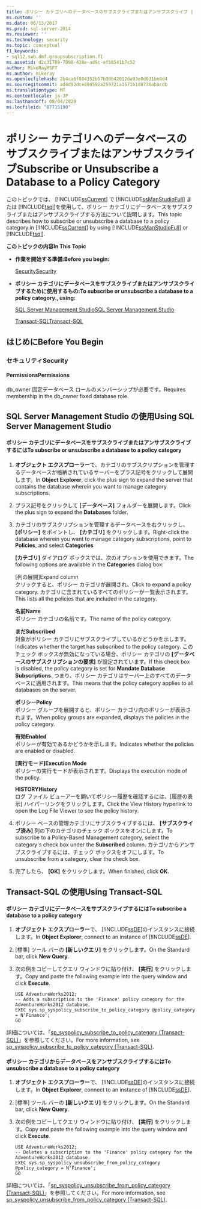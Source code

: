 ```yaml
---
title: ポリシー カテゴリへのデータベースのサブスクライブまたはアンサブスクライブ | Microsoft Docs
ms.custom: ''
ms.date: 06/13/2017
ms.prod: sql-server-2014
ms.reviewer: ''
ms.technology: security
ms.topic: conceptual
f1_keywords:
- sql12.swb.dmf.groupsubscription.f1
ms.assetid: d2c31769-7098-428e-ad9c-ef56541b7c52
author: MikeRayMSFT
ms.author: mikeray
ms.openlocfilehash: 2b4ca6f804352b57b30b42012da93e0d031be8d4
ms.sourcegitcommit: ad4d92dce894592a259721a1571b1d8736abacdb
ms.translationtype: MT
ms.contentlocale: ja-JP
ms.lasthandoff: 08/04/2020
ms.locfileid: "87715190"
---
```

# <a name="subscribe-or-unsubscribe-a-database--to-a-policy-category"></a><span data-ttu-id="be276-102">ポリシー カテゴリへのデータベースのサブスクライブまたはアンサブスクライブ</span><span class="sxs-lookup"><span data-stu-id="be276-102">Subscribe or Unsubscribe a Database  to a Policy Category</span></span>
  <span data-ttu-id="be276-103">このトピックでは、 [!INCLUDE[ssCurrent](../../includes/sscurrent-md.md)] で [!INCLUDE[ssManStudioFull](../../includes/ssmanstudiofull-md.md)] または [!INCLUDE[tsql](../../includes/tsql-md.md)]を使用して、ポリシー カテゴリにデータベースをサブスクライブまたはアンサブスクライブする方法について説明します。</span><span class="sxs-lookup"><span data-stu-id="be276-103">This topic describes how to subscribe or unsubscribe a database to a policy category.in [!INCLUDE[ssCurrent](../../includes/sscurrent-md.md)] by using [!INCLUDE[ssManStudioFull](../../includes/ssmanstudiofull-md.md)] or [!INCLUDE[tsql](../../includes/tsql-md.md)].</span></span>  
  
 <span data-ttu-id="be276-104">**このトピックの内容**</span><span class="sxs-lookup"><span data-stu-id="be276-104">**In This Topic**</span></span>  
  
-   <span data-ttu-id="be276-105">**作業を開始する準備:**</span><span class="sxs-lookup"><span data-stu-id="be276-105">**Before you begin:**</span></span>  
  
     [<span data-ttu-id="be276-106">Security</span><span class="sxs-lookup"><span data-stu-id="be276-106">Security</span></span>](#Security)  
  
-   <span data-ttu-id="be276-107">**ポリシー カテゴリにデータベースをサブスクライブまたはアンサブスクライブするために使用するもの:**</span><span class="sxs-lookup"><span data-stu-id="be276-107">**To subscribe or unsubscribe a database to a policy category., using:**</span></span>  
  
     [<span data-ttu-id="be276-108">SQL Server Management Studio</span><span class="sxs-lookup"><span data-stu-id="be276-108">SQL Server Management Studio</span></span>](#SSMSProcedure)  
  
     [<span data-ttu-id="be276-109">Transact-SQL</span><span class="sxs-lookup"><span data-stu-id="be276-109">Transact-SQL</span></span>](#TsqlProcedure)  
  
##  <a name="before-you-begin"></a><a name="BeforeYouBegin"></a> <span data-ttu-id="be276-110">はじめに</span><span class="sxs-lookup"><span data-stu-id="be276-110">Before You Begin</span></span>  
  
###  <a name="security"></a><a name="Security"></a> <span data-ttu-id="be276-111">セキュリティ</span><span class="sxs-lookup"><span data-stu-id="be276-111">Security</span></span>  
  
####  <a name="permissions"></a><a name="Permissions"></a> <span data-ttu-id="be276-112">Permissions</span><span class="sxs-lookup"><span data-stu-id="be276-112">Permissions</span></span>  
 <span data-ttu-id="be276-113">db_owner 固定データベース ロールのメンバーシップが必要です。</span><span class="sxs-lookup"><span data-stu-id="be276-113">Requires membership in the db_owner fixed database role.</span></span>  
  
##  <a name="using-sql-server-management-studio"></a><a name="SSMSProcedure"></a> <span data-ttu-id="be276-114">SQL Server Management Studio の使用</span><span class="sxs-lookup"><span data-stu-id="be276-114">Using SQL Server Management Studio</span></span>  
  
#### <a name="to-subscribe-or-unsubscribe-a-database-to-a-policy-category"></a><span data-ttu-id="be276-115">ポリシー カテゴリにデータベースをサブスクライブまたはアンサブスクライブするには</span><span class="sxs-lookup"><span data-stu-id="be276-115">To subscribe or unsubscribe a database to a policy category</span></span>  
  
1.  <span data-ttu-id="be276-116">**オブジェクト エクスプローラー**で、カテゴリのサブスクリプションを管理するデータベースが格納されているサーバーをプラス記号をクリックして展開します。</span><span class="sxs-lookup"><span data-stu-id="be276-116">In **Object Explorer**, click the plus sign to expand the server that contains the database wherein you want to manage category subscriptions.</span></span>  
  
2.  <span data-ttu-id="be276-117">プラス記号をクリックして **[データベース]** フォルダーを展開します。</span><span class="sxs-lookup"><span data-stu-id="be276-117">Click the plus sign to expand the **Databases** folder.</span></span>  
  
3.  <span data-ttu-id="be276-118">カテゴリのサブスクリプションを管理するデータベースを右クリックし、 **[ポリシー]** をポイントし、 **[カテゴリ]** をクリックします。</span><span class="sxs-lookup"><span data-stu-id="be276-118">Right-click the database wherein you want to manage category subscriptions, point to **Policies**, and select **Categories**</span></span>  
  
     <span data-ttu-id="be276-119">**[カテゴリ]** ダイアログ ボックスでは、次のオプションを使用できます。</span><span class="sxs-lookup"><span data-stu-id="be276-119">The following options are available in the **Categories** dialog box:</span></span>  
  
     <span data-ttu-id="be276-120">[列の展開]</span><span class="sxs-lookup"><span data-stu-id="be276-120">Expand column</span></span>  
     <span data-ttu-id="be276-121">クリックすると、ポリシー カテゴリが展開され、</span><span class="sxs-lookup"><span data-stu-id="be276-121">Click to expand a policy category.</span></span> <span data-ttu-id="be276-122">カテゴリに含まれているすべてのポリシーが一覧表示されます。</span><span class="sxs-lookup"><span data-stu-id="be276-122">This lists all the policies that are included in the category.</span></span>  
  
     <span data-ttu-id="be276-123">**名前**</span><span class="sxs-lookup"><span data-stu-id="be276-123">**Name**</span></span>  
     <span data-ttu-id="be276-124">ポリシー カテゴリの名前です。</span><span class="sxs-lookup"><span data-stu-id="be276-124">The name of the policy category.</span></span>  
  
     <span data-ttu-id="be276-125">**まだ**</span><span class="sxs-lookup"><span data-stu-id="be276-125">**Subscribed**</span></span>  
     <span data-ttu-id="be276-126">対象がポリシー カテゴリにサブスクライブしているかどうかを示します。</span><span class="sxs-lookup"><span data-stu-id="be276-126">Indicates whether the target has subscribed to the policy category.</span></span> <span data-ttu-id="be276-127">このチェック ボックスが無効になっている場合、ポリシー カテゴリの **[データベースのサブスクリプションの要求]** が設定されています。</span><span class="sxs-lookup"><span data-stu-id="be276-127">If this check box is disabled, the policy category is set for **Mandate Database Subscriptions**.</span></span> <span data-ttu-id="be276-128">つまり、ポリシー カテゴリはサーバー上のすべてのデータベースに適用されます。</span><span class="sxs-lookup"><span data-stu-id="be276-128">This means that the policy category applies to all databases on the server.</span></span>  
  
     <span data-ttu-id="be276-129">**ポリシー**</span><span class="sxs-lookup"><span data-stu-id="be276-129">**Policy**</span></span>  
     <span data-ttu-id="be276-130">ポリシー グループを展開すると、ポリシー カテゴリ内のポリシーが表示されます。</span><span class="sxs-lookup"><span data-stu-id="be276-130">When policy groups are expanded, displays the policies in the policy category.</span></span>  
  
     <span data-ttu-id="be276-131">**有効**</span><span class="sxs-lookup"><span data-stu-id="be276-131">**Enabled**</span></span>  
     <span data-ttu-id="be276-132">ポリシーが有効であるかどうかを示します。</span><span class="sxs-lookup"><span data-stu-id="be276-132">Indicates whether the policies are enabled or disabled.</span></span>  
  
     <span data-ttu-id="be276-133">**[実行モード]**</span><span class="sxs-lookup"><span data-stu-id="be276-133">**Execution Mode**</span></span>  
     <span data-ttu-id="be276-134">ポリシーの実行モードが表示されます。</span><span class="sxs-lookup"><span data-stu-id="be276-134">Displays the execution mode of the policy.</span></span>  
  
     <span data-ttu-id="be276-135">**HISTORY**</span><span class="sxs-lookup"><span data-stu-id="be276-135">**History**</span></span>  
     <span data-ttu-id="be276-136">ログ ファイル ビューアーを開いてポリシー履歴を確認するには、[履歴の表示] ハイパーリンクをクリックします。</span><span class="sxs-lookup"><span data-stu-id="be276-136">Click the View History hyperlink to open the Log File Viewer to see the policy history.</span></span>  
  
4.  <span data-ttu-id="be276-137">ポリシー ベースの管理カテゴリにサブスクライブするには、 **[サブスクライブ済み]** 列の下のカテゴリのチェック ボックスをオンにします。</span><span class="sxs-lookup"><span data-stu-id="be276-137">To subscribe to a Policy-Based Management category, select the category's check box under the **Subscribed** column.</span></span> <span data-ttu-id="be276-138">カテゴリからアンサブスクライブするには、チェック ボックスをオフにします。</span><span class="sxs-lookup"><span data-stu-id="be276-138">To unsubscribe from a category, clear the check box.</span></span>  
  
5.  <span data-ttu-id="be276-139">完了したら、 **[OK]** をクリックします。</span><span class="sxs-lookup"><span data-stu-id="be276-139">When finished, click **OK**.</span></span>  
  
##  <a name="using-transact-sql"></a><a name="TsqlProcedure"></a> <span data-ttu-id="be276-140">Transact-SQL の使用</span><span class="sxs-lookup"><span data-stu-id="be276-140">Using Transact-SQL</span></span>  
  
#### <a name="to-subscribe-a-database-to-a-policy-category"></a><span data-ttu-id="be276-141">ポリシー カテゴリにデータベースをサブスクライブするには</span><span class="sxs-lookup"><span data-stu-id="be276-141">To subscribe a database to a policy category</span></span>  
  
1.  <span data-ttu-id="be276-142">**オブジェクト エクスプローラー**で、 [!INCLUDE[ssDE](../../includes/ssde-md.md)]のインスタンスに接続します。</span><span class="sxs-lookup"><span data-stu-id="be276-142">In **Object Explorer**, connect to an instance of [!INCLUDE[ssDE](../../includes/ssde-md.md)].</span></span>  
  
2.  <span data-ttu-id="be276-143">[標準] ツール バーの **[新しいクエリ]** をクリックします。</span><span class="sxs-lookup"><span data-stu-id="be276-143">On the Standard bar, click **New Query**.</span></span>  
  
3.  <span data-ttu-id="be276-144">次の例をコピーしてクエリ ウィンドウに貼り付け、 **[実行]** をクリックします。</span><span class="sxs-lookup"><span data-stu-id="be276-144">Copy and paste the following example into the query window and click **Execute**.</span></span>  
  
    ```  
    USE AdventureWorks2012;  
    -- Adds a subscription to the 'Finance' policy category for the AdventureWorks2012 database.  
    EXEC sys.sp_syspolicy_subscribe_to_policy_category @policy_category = N'Finance';  
    GO  
    ```  
  
 <span data-ttu-id="be276-145">詳細については、「[sp_syspolicy_subscribe_to_policy_category &#40;Transact-SQL&#41;](/sql/relational-databases/system-stored-procedures/sp-syspolicy-subscribe-to-policy-category-transact-sql)」を参照してください。</span><span class="sxs-lookup"><span data-stu-id="be276-145">For more information, see [sp_syspolicy_subscribe_to_policy_category &#40;Transact-SQL&#41;](/sql/relational-databases/system-stored-procedures/sp-syspolicy-subscribe-to-policy-category-transact-sql).</span></span>  
  
#### <a name="to-unsubscribe-a-database-to-a-policy-category"></a><span data-ttu-id="be276-146">ポリシー カテゴリからデータベースをアンサブスクライブするには</span><span class="sxs-lookup"><span data-stu-id="be276-146">To unsubscribe a database to a policy category</span></span>  
  
1.  <span data-ttu-id="be276-147">**オブジェクト エクスプローラー**で、 [!INCLUDE[ssDE](../../includes/ssde-md.md)]のインスタンスに接続します。</span><span class="sxs-lookup"><span data-stu-id="be276-147">In **Object Explorer**, connect to an instance of [!INCLUDE[ssDE](../../includes/ssde-md.md)].</span></span>  
  
2.  <span data-ttu-id="be276-148">[標準] ツール バーの **[新しいクエリ]** をクリックします。</span><span class="sxs-lookup"><span data-stu-id="be276-148">On the Standard bar, click **New Query**.</span></span>  
  
3.  <span data-ttu-id="be276-149">次の例をコピーしてクエリ ウィンドウに貼り付け、 **[実行]** をクリックします。</span><span class="sxs-lookup"><span data-stu-id="be276-149">Copy and paste the following example into the query window and click **Execute**.</span></span>  
  
    ```  
    USE AdventureWorks2012;  
    -- Deletes a subscription to the 'Finance' policy category for the AdventureWorks2012 database.  
    EXEC sys.sp_syspolicy_unsubscribe_from_policy_category @policy_category = N'Finance';  
    GO  
    ```  
  
 <span data-ttu-id="be276-150">詳細については、「[sp_syspolicy_unsubscribe_from_policy_category &#40;Transact-SQL&#41;](/sql/relational-databases/system-stored-procedures/sp-syspolicy-unsubscribe-from-policy-category-transact-sql)」を参照してください。</span><span class="sxs-lookup"><span data-stu-id="be276-150">For more information, see [sp_syspolicy_unsubscribe_from_policy_category &#40;Transact-SQL&#41;](/sql/relational-databases/system-stored-procedures/sp-syspolicy-unsubscribe-from-policy-category-transact-sql).</span></span>  
  
  
